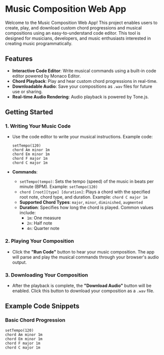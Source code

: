 # Music Composition Web App

Welcome to the Music Composition Web App! This project enables users to create, play, and download custom chord progressions and musical compositions using an easy-to-understand code editor. This tool is designed for musicians, developers, and music enthusiasts interested in creating music programmatically.

## Features

- **Interactive Code Editor**: Write musical commands using a built-in code editor powered by Monaco Editor.
- **Chord Playback**: Play and hear custom chord progressions in real-time.
- **Downloadable Audio**: Save your compositions as `.wav` files for future use or sharing.
- **Real-time Audio Rendering**: Audio playback is powered by Tone.js.

## Getting Started

### 1. Writing Your Music Code
- Use the code editor to write your musical instructions. Example code:

    ```plaintext
    setTempo(120)
    chord Am minor 1m
    chord Em minor 1m
    chord F major 1m
    chord C major 1m
    ```

- **Commands**:
  - `setTempo(tempo)`: Sets the tempo (speed) of the music in beats per minute (BPM). Example: `setTempo(120)`
  - `chord [root][type] [duration]`: Plays a chord with the specified root note, chord type, and duration. Example: `chord C major 1m`
  - **Supported Chord Types**: `major`, `minor`, `diminished`, `augmented`
  - **Duration**: Specifies how long the chord is played. Common values include:
    - `1m`: One measure
    - `2n`: Half note
    - `4n`: Quarter note

### 2. Playing Your Composition
- Click the **"Run Code"** button to hear your music composition. The app will parse and play the musical commands through your browser's audio output.

### 3. Downloading Your Composition
- After the playback is complete, the **"Download Audio"** button will be enabled. Click this button to download your composition as a `.wav` file.

## Example Code Snippets

### Basic Chord Progression
```plaintext
setTempo(120)
chord Am minor 1m
chord Em minor 1m
chord F major 1m
chord C major 1m

